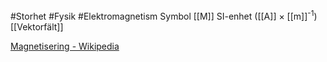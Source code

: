 #Storhet #Fysik #Elektromagnetism 
Symbol [[M]]
SI-enhet ([[A]] × [[m]]<sup>-1</sup>)
[[Vektorfält]]

[Magnetisering - Wikipedia](https://sv.wikipedia.org/wiki/Magnetisering)